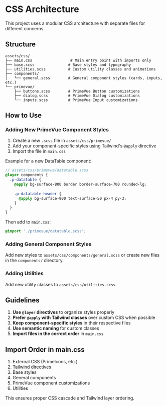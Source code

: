 # CSS Architecture

This project uses a modular CSS architecture with separate files for different concerns.

## Structure

```
assets/css/
├── main.css                 # Main entry point with imports only
├── base.scss               # Base styles and typography
├── utilities.scss          # Custom utility classes and animations
├── components/
│   └── general.scss        # General component styles (cards, inputs, etc.)
└── primevue/
    ├── buttons.scss        # PrimeVue Button customizations
    ├── dialog.scss         # PrimeVue Dialog customizations
    └── inputs.scss         # PrimeVue Input customizations
```

## How to Use

### Adding New PrimeVue Component Styles
1. Create a new `.scss` file in `assets/css/primevue/`
2. Add your component-specific styles using Tailwind's `@apply` directive
3. Import the file in `main.css`

Example for a new DataTable component:
```scss
// assets/css/primevue/datatable.scss
@layer components {
  .p-datatable {
    @apply bg-surface-800 border border-surface-700 rounded-lg;
    
    .p-datatable-header {
      @apply bg-surface-900 text-surface-50 px-4 py-3;
    }
  }
}
```

Then add to `main.css`:
```css
@import './primevue/datatable.scss';
```

### Adding General Component Styles
Add new styles to `assets/css/components/general.scss` or create new files in the `components/` directory.

### Adding Utilities
Add new utility classes to `assets/css/utilities.scss`.

## Guidelines

1. **Use `@layer` directives** to organize styles properly
2. **Prefer `@apply` with Tailwind classes** over custom CSS when possible
3. **Keep component-specific styles** in their respective files
4. **Use semantic naming** for custom classes
5. **Import files in the correct order** in `main.css`

## Import Order in main.css

1. External CSS (PrimeIcons, etc.)
2. Tailwind directives
3. Base styles
4. General components
5. PrimeVue component customizations
6. Utilities

This ensures proper CSS cascade and Tailwind layer ordering.
